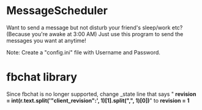 # MessageScheduler
Want to send a message but not disturb your friend's sleep/work etc? (Because you're awake at 3:00 AM) Just use this program to send the messages you want at anytime!

Note: Create a "config.ini" file with Username and Password.

# fbchat library


Since fbchat is no longer supported, change _state line that says " **revision = int(r.text.split('"client_revision":', 1)[1].split(",", 1)[0])**" to **revision = 1**
